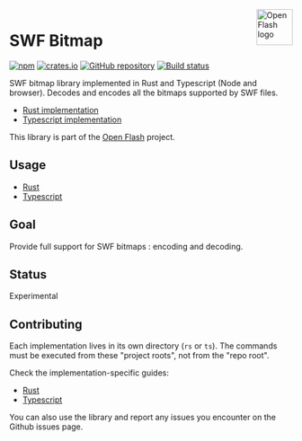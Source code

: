 <a href="https://github.com/open-flash/open-flash">
    <img src="https://raw.githubusercontent.com/open-flash/open-flash/master/logo.png"
    alt="Open Flash logo" title="Open Flash" align="right" width="64" height="64" />
</a>

# SWF Bitmap

[![npm](https://img.shields.io/npm/v/swf-bitmap.svg)](https://www.npmjs.com/package/swf-bitmap)
[![crates.io](https://img.shields.io/crates/v/swf-bitmap.svg)](https://crates.io/crates/swf-bitmap)
[![GitHub repository](https://img.shields.io/badge/Github-open--flash%2Fswf--bitmap-blue.svg)](https://github.com/open-flash/swf-bitmap)
[![Build status](https://img.shields.io/travis/com/open-flash/swf-bitmap/master.svg)](https://travis-ci.com/open-flash/swf-bitmap)

SWF bitmap library implemented in Rust and Typescript (Node and browser).
Decodes and encodes all the bitmaps supported by SWF files.

- [Rust implementation](./rs/README.md)
- [Typescript implementation](./ts/README.md)

This library is part of the [Open Flash][ofl] project.

## Usage

- [Rust](./rs/README.md#usage)
- [Typescript](./ts/README.md#usage)

## Goal

Provide full support for SWF bitmaps : encoding and decoding.

## Status

Experimental

## Contributing

Each implementation lives in its own directory (`rs` or `ts`). The commands
must be executed from these "project roots", not from the "repo root".

Check the implementation-specific guides:

- [Rust](./rs/README.md#contributing)
- [Typescript](./ts/README.md#contributing)

You can also use the library and report any issues you encounter on the Github
issues page.

[ofl]: https://github.com/open-flash/open-flash
